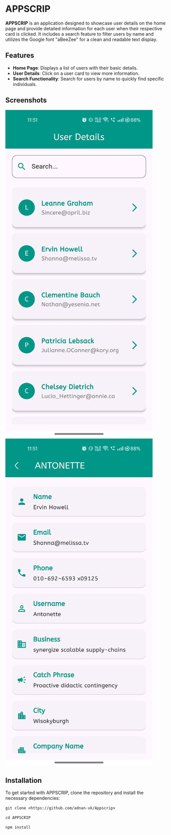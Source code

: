 # APPSCRIP

**APPSCRIP** is an application designed to showcase user details on the home page and provide detailed information for each user when their respective card is clicked. It includes a search feature to filter users by name and utilizes the Google font "aBeeZee" for a clean and readable text display.

## Features

- **Home Page**: Displays a list of users with their basic details.
- **User Details**: Click on a user card to view more information.
- **Search Functionality**: Search for users by name to quickly find specific individuals.

## Screenshots

![Screenshot](assets/screenshots/HomeScreen.jpg)
![Screenshot](assets/screenshots/DetailScreen.jpg)

## Installation

To get started with APPSCRIP, clone the repository and install the necessary dependencies:

```
git clone <https://github.com/adnan-vk/Appscrip>
```
```
cd APPSCRIP
```
```
npm install
```
